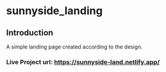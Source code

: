 # sunnyside_landing

## Introduction
A simple landing page created according to the design.

### Live Project url: https://sunnyside-land.netlify.app/
 
